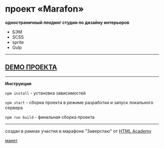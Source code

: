 # проект «Marafon» 


**одностраничный лендинг студии по  дизайну интерьеров**

   * БЭМ
   * SCSS
   * sprite
   * Gulp



---


## [DEMO ПРОЕКТА](https://jjjenya.github.io/marafon/) 




---



**Инструкция**


`npm install` - установка зависимостей

`npm start` - сборка проекта в режиме разработки и запуск локального сервера

`npm run build` - финальная сборка проекта


---



создан в рамках участия 
в марафоне "Заверстаю"
от [HTML Academy](https://htmlacademy.ru)

[макет](https://www.figma.com/file/2IWe9UdTsEiVnfnAsS8wM3/%D0%9C%D0%B0%D1%80%D0%B0%D1%84%D0%BE%D0%BD-3.0-(Copy))
